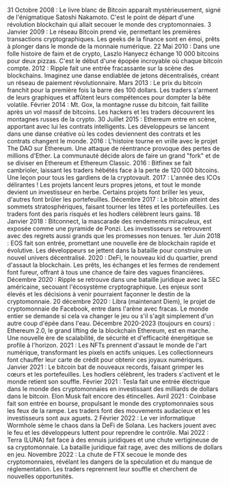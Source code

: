 31 Octobre 2008 : Le livre blanc de Bitcoin apparaît mystérieusement, signé de l'énigmatique Satoshi Nakamoto. C'est le point de départ d'une révolution blockchain qui allait secouer le monde des cryptomonnaies.
3 Janvier 2009 : Le réseau Bitcoin prend vie, permettant les premières transactions cryptographiques. Les geeks de la finance sont en émoi, prêts à plonger dans le monde de la monnaie numérique.
22 Mai 2010 : Dans une folle histoire de faim et de crypto, Laszlo Hanyecz échange 10 000 bitcoins pour deux pizzas. C'est le début d'une épopée incroyable où chaque bitcoin compte.
2012 : Ripple fait une entrée fracassante sur la scène des blockchains. Imaginez une danse endiablée de jetons décentralisés, créant un réseau de paiement révolutionnaire.
Mars 2013 : Le prix du bitcoin franchit pour la première fois la barre des 100 dollars. Les traders s'arment de leurs graphiques et affûtent leurs compétences pour dompter la bête volatile.
Février 2014 : Mt. Gox, la montagne russe du bitcoin, fait faillite après un vol massif de bitcoins. Les hackers et les traders découvrent les montagnes russes de la crypto.
30 Juillet 2015 : Ethereum entre en scène, apportant avec lui les contrats intelligents. Les développeurs se lancent dans une danse créative où les codes deviennent des contrats et les contrats changent le monde.
2016 : L'histoire tourne en vrille avec le projet The DAO sur Ethereum. Une attaque de réentrance provoque des pertes de millions d'Ether. La communauté décide alors de faire un grand "fork" et de se diviser en Ethereum et Ethereum Classic.
2016 : Bitfinex se fait cambrioler, laissant les traders hébétés face à la perte de 120 000 bitcoins. Une leçon pour tous les gardiens de la cryptovault.
2017 : L'année des ICOs délirantes ! Les projets lancent leurs propres jetons, et tout le monde devient un investisseur en herbe. Certains projets font briller les yeux, d'autres font brûler les portefeuilles.
Décembre 2017 : Le bitcoin atteint des sommets stratosphériques, faisant tourner les têtes et les portefeuilles. Les traders font des paris risqués et les hodlers célèbrent leurs gains.
18 Janvier 2018 : Bitconnect, la mascarade des rendements miraculeux, est exposée comme une pyramide de Ponzi. Les investisseurs se retrouvent avec des regrets aussi grands que les promesses non tenues.
1er Juin 2018 : EOS fait son entrée, promettant une nouvelle ère de blockchain rapide et évolutive. Les développeurs se jettent dans la bataille pour construire un nouvel univers décentralisé.
2020 : DeFi, le nouveau kid du quartier, prend d'assaut la blockchain. Les prêts, les échanges et les fermes de rendement font fureur, offrant à tous une chance de faire des vagues financières.
Décembre 2020 : Ripple se retrouve dans une bataille juridique avec la SEC américaine, secouant l'écosystème cryptographique. Les enjeux sont élevés et les décisions à venir pourraient façonner le destin de la cryptomonnaie.
20 décembre 2020 : Libra (maintenant Diem), le projet de cryptomonnaie de Facebook, entre dans l'arène avec fracas. Le monde entier se demande si cela va changer le jeu ou s'il s'agit simplement d'un autre coup d'épée dans l'eau.
Décembre 2020-2023 (toujours en cours) : Ethereum 2.0, le grand lifting de la blockchain Ethereum, est en marche. Une nouvelle ère de scalabilité, de sécurité et d'efficacité énergétique se profile à l'horizon.
2021 : Les NFTs prennent d'assaut le monde de l'art numérique, transformant les pixels en actifs uniques. Les collectionneurs font chauffer leur carte de crédit pour obtenir ces joyaux numériques.
Janvier 2021 : Le bitcoin bat de nouveaux records, faisant grimper les cœurs et les portefeuilles. Les hodlers célèbrent, les traders s'activent et le monde retient son souffle.
Février 2021 : Tesla fait une entrée électrique dans le monde des cryptomonnaies en investissant des milliards de dollars dans le bitcoin. Elon Musk fait encore des étincelles.
Avril 2021 : Coinbase fait son entrée en bourse, propulsant le monde des cryptomonnaies sous les feux de la rampe. Les traders font des mouvements audacieux et les investisseurs sont aux aguets.
2 Février 2022 : Le ver informatique Wormhole sème le chaos dans la DeFi de Solana. Les hackers jouent avec le feu et les développeurs luttent pour reprendre le contrôle.
Mai 2022 : Terra (LUNA) fait face à des ennuis juridiques et une chute vertigineuse de sa cryptomonnaie. La bataille juridique fait rage, avec des millions de dollars en jeu.
Novembre 2022 : La chute de FTX secoue le monde des cryptomonnaies, révélant les dangers de la spéculation et du manque de réglementation. Les traders reprennent leur souffle et cherchent de nouvelles opportunités.
